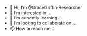 - 👋 Hi, I’m @GraceGriffin-Researcher
- 👀 I’m interested in ...
- 🌱 I’m currently learning ...
- 💞️ I’m looking to collaborate on ...
- 📫 How to reach me ...

<!---
GraceGriffin-Researcher/GraceGriffin-Researcher is a ✨ special ✨ repository because its `README.md` (this file) appears on your GitHub profile.
You can click the Preview link to take a look at your changes.
--->
